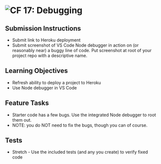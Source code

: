 ![CF](http://i.imgur.com/7v5ASc8.png) 17: Debugging
===

## Submission Instructions
  * Submit link to Heroku deployment
  * Submit screenshot of VS Code Node debugger in action on (or reasonably near) a buggy line of code. Put screenshot at root of your project repo with a descriptive name.

## Learning Objectives  
* Refresh ability to deploy a project to Heroku
* Use Node debugger in VS Code


## Feature Tasks
* Starter code has a few bugs. Use the integrated Node debugger to root them out.
* NOTE: you do NOT need to fix the bugs, though you can of course.

## Tests
* Stretch - Use the included tests (and any you create) to verify fixed code
